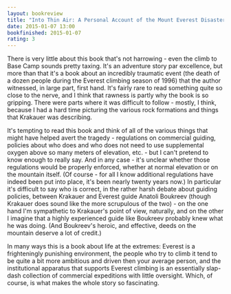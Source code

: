 ```yaml
---
layout: bookreview
title: "Into Thin Air: A Personal Account of the Mount Everest Disaster"
date: 2015-01-07 13:00
bookfinished: 2015-01-07
rating: 3
---
```


There is very little about this book that's not harrowing - even the climb to Base Camp sounds pretty taxing.  It's an adventure story par excellence, but more than that it's a book about an incredibly traumatic event (the death of a dozen people during the Everest climbing season of 1996) that the author witnessed, in large part, first hand.  It's fairly rare to read something quite so close to the nerve, and I think that rawness is partly why the book is so gripping.  There were parts where it was difficult to follow - mostly, I think, because I had a hard time picturing the various rock formations and things that Krakauer was describing.



It's tempting to read this book and think of all of the various things that might have helped avert the tragedy - regulations on commercial guiding, policies about who does and who does not need to use supplemental oxygen above so many meters of elevation, etc. - but I can't pretend to know enough to really say.  And in any case - it's unclear whether those regulations would be properly enforced, whether at normal elevation or on the mountain itself.  (Of course - for all I know additional regulations have indeed been put into place, it's been nearly twenty years now.)  In particular it's difficult to say who is correct, in the rather harsh debate about guiding policies, between Krakauer and Everest guide Anatoli Boukreev (though Krakauer does sound like the more scrupulous of the two) - on the one hand I'm sympathetic to Krakauer's point of view, naturally, and on the other I imagine that a highly experienced guide like Boukreev probably knew what he was doing.  (And Boukreev's heroic, and effective, deeds on the mountain deserve a lot of credit.)



In many ways this is a book about life at the extremes: Everest is a frighteningly punishing environment, the people who try to climb it tend to be quite a bit more ambitious and driven then your average person, and the institutional apparatus that supports Everest climbing is an essentially slap-dash collection of commercial expeditions with little oversight.  Which, of course, is what makes the whole story so fascinating.